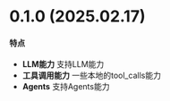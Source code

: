 # 0.1.0 (2025.02.17)

#### 特点
- **LLM能力** 支持LLM能力
- **工具调用能力** 一些本地的tool_calls能力
- **Agents** 支持Agents能力

